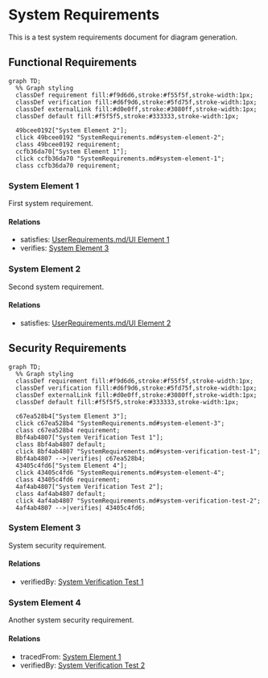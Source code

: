 # System Requirements

This is a test system requirements document for diagram generation.

## Functional Requirements
```mermaid
graph TD;
  %% Graph styling
  classDef requirement fill:#f9d6d6,stroke:#f55f5f,stroke-width:1px;
  classDef verification fill:#d6f9d6,stroke:#5fd75f,stroke-width:1px;
  classDef externalLink fill:#d0e0ff,stroke:#3080ff,stroke-width:1px;
  classDef default fill:#f5f5f5,stroke:#333333,stroke-width:1px;

  49bcee0192["System Element 2"];
  click 49bcee0192 "SystemRequirements.md#system-element-2";
  class 49bcee0192 requirement;
  ccfb36da70["System Element 1"];
  click ccfb36da70 "SystemRequirements.md#system-element-1";
  class ccfb36da70 requirement;
```


### System Element 1

First system requirement.

#### Relations
  * satisfies: [UserRequirements.md/UI Element 1](UserRequirements.html#ui-element-1)
  * verifies: [System Element 3](#system-element-3)

### System Element 2

Second system requirement.

#### Relations
  * satisfies: [UserRequirements.md/UI Element 2](UserRequirements.html#ui-element-2)

## Security Requirements
```mermaid
graph TD;
  %% Graph styling
  classDef requirement fill:#f9d6d6,stroke:#f55f5f,stroke-width:1px;
  classDef verification fill:#d6f9d6,stroke:#5fd75f,stroke-width:1px;
  classDef externalLink fill:#d0e0ff,stroke:#3080ff,stroke-width:1px;
  classDef default fill:#f5f5f5,stroke:#333333,stroke-width:1px;

  c67ea528b4["System Element 3"];
  click c67ea528b4 "SystemRequirements.md#system-element-3";
  class c67ea528b4 requirement;
  8bf4ab4807["System Verification Test 1"];
  class 8bf4ab4807 default;
  click 8bf4ab4807 "SystemRequirements.md#system-verification-test-1";
  8bf4ab4807 -->|verifies| c67ea528b4;
  43405c4fd6["System Element 4"];
  click 43405c4fd6 "SystemRequirements.md#system-element-4";
  class 43405c4fd6 requirement;
  4af4ab4807["System Verification Test 2"];
  class 4af4ab4807 default;
  click 4af4ab4807 "SystemRequirements.md#system-verification-test-2";
  4af4ab4807 -->|verifies| 43405c4fd6;
```


### System Element 3

System security requirement.

#### Relations
  * verifiedBy: [System Verification Test 1](#system-verification-test-1)

### System Element 4

Another system security requirement.

#### Relations
  * tracedFrom: [System Element 1](#system-element-1)
  * verifiedBy: [System Verification Test 2](#system-verification-test-2)